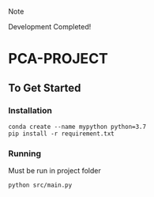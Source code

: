 > [!NOTE]
> Development Completed!

# PCA-PROJECT

## To Get Started

### Installation
```shell
conda create --name mypython python=3.7
pip install -r requirement.txt
```

### Running
Must be run in project folder

```shell
python src/main.py
```
